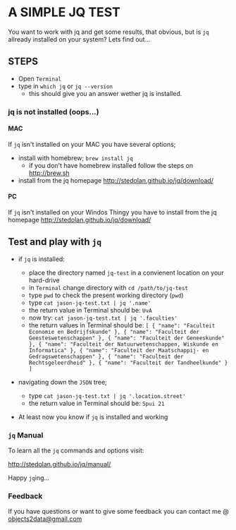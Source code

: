 # A SIMPLE JQ TEST #

You want to work with jq and get some results, that obvious, but is `jq` allready installed on your system?
Lets find out...

## STEPS ##

* Open `Terminal`
* type in `which jq` or `jq --version`
	* this should give you an answer wether jq is installed.

### jq is not installed (oops...) ###

#### MAC ####

If `jq` isn't installed on your MAC you have several options;

* install with homebrew; `brew install jq`
	* if you don't have homebrew installed follow the steps on http://brew.sh
* install from the jq homepage http://stedolan.github.io/jq/download/

#### PC ####

If `jq` isn't installed on your Windos Thingy you have to install from the jq homepage http://stedolan.github.io/jq/download/

## Test and play with `jq` ##

* if `jq` is installed:
	* place the directory named `jq-test` in a convienent location on your hard-drive
	* in `Terminal` change directory with `cd /path/to/jq-test`
	* type `pwd` to check the present working directory (`pwd`)
	* type `cat jason-jq-test.txt | jq '.name'`
	* the return value in Terminal should be: `UvA`
	* now try: `cat jason-jq-test.txt | jq '.faculties'`
	* the return values in Terminal should be:
												```
												[
												  {
												    "name": "Faculteit Economie en Bedrijfskunde"
												  },
												  {
												    "name": "Faculteit der Geesteswetenschappen"
												  },
												  {
												    "name": "Faculteit der Geneeskunde"
												  },
												  {
												    "name": "Faculteit der Natuurwetenschappen, Wiskunde en Informatica"
												  },
												  {
												    "name": "Faculteit der Maatschappij- en Gedragswetenschappen"
												  },
												  {
												    "name": "Faculteit der Rechtsgeleerdheid"
												  },
												  {
												    "name": "Faculteit der Tandheelkunde"
												  }
												]	
												```

* navigating down the `JSON` tree;
	* type `cat jason-jq-test.txt | jq '.location.street'`
	* the return value in Terminal should be: `Spui 21`
* At least now you know if `jq` is installed and working

### `jq` Manual ###

To learn all the `jq` commands and options visit: 

http://stedolan.github.io/jq/manual/

Happy `jq`ing...

### Feedback ###

If you have questions or want to give some feedback you can contact me @ objects2data@gmail.com